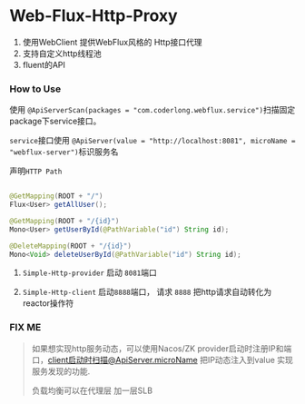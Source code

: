 # Web-Flux-Http-Proxy
1. 使用WebClient 提供WebFlux风格的 Http接口代理
2. 支持自定义http线程池
3. fluent的API

### How to Use
使用 `@ApiServerScan(packages = "com.coderlong.webflux.service")`扫描固定package下service接口。  

`service`接口使用 `@ApiServer(value = "http://localhost:8081", microName = "webflux-server")`标识服务名  

声明`HTTP Path`

```java

@GetMapping(ROOT + "/")
Flux<User> getAllUser();

@GetMapping(ROOT + "/{id}")
Mono<User> getUserById(@PathVariable("id") String id);

@DeleteMapping(ROOT + "/{id}")
Mono<Void> deleteUserById(@PathVariable("id") String id);

```

1. `Simple-Http-provider` 启动 `8081`端口
 
2. `Simple-Http-client` 启动`8888`端口， 请求 `8888` 把http请求自动转化为reactor操作符

### FIX ME
> 如果想实现http服务动态，可以使用Nacos/ZK provider启动时注册IP和端口，client启动时扫描@ApiServer.microName 把IP动态注入到value
> 实现服务发现的功能.
>
> 负载均衡可以在代理层 加一层SLB
